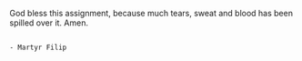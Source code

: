 God bless this assignment, because much tears, sweat and blood has been spilled over it. Amen.
                                                                          
                                                                              - Martyr Filip
